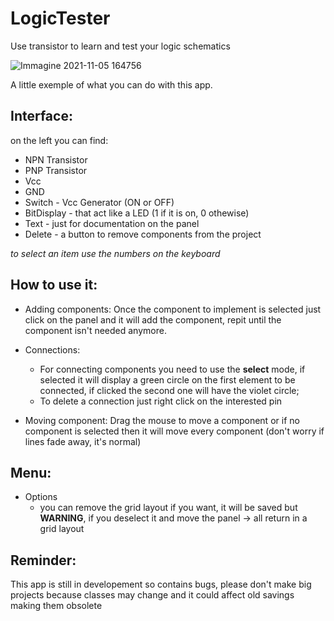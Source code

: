 # LogicTester
Use transistor to learn and test your logic schematics 

![Immagine 2021-11-05 164756](https://user-images.githubusercontent.com/44026629/140539075-07ded00d-6e2c-4083-be9d-b9a112d331cf.jpg)

A little exemple of what you can do with this app.

## Interface:

on the left you can find:
* NPN Transistor
* PNP Transistor
* Vcc
* GND
* Switch - Vcc Generator (ON or OFF)
* BitDisplay - that act like a LED (1 if it is on, 0 othewise)
* Text - just for documentation on the panel
* Delete - a button to remove components from the project

_to select an item use the numbers on the keyboard_

## How to use it:
* Adding components:
    Once the component to implement is selected just click on the panel and it will add the component, repit until the component isn't needed anymore.

* Connections:
  * For connecting components you need to use the **select** mode, if selected it will display a green circle on the first element to be connected, if clicked the second one will     have the violet circle;
  * To delete a connection just right click on the interested pin

* Moving component:
    Drag the mouse to move a component or if no component is selected then it will move every component (don't worry if lines fade away, it's normal)

## Menu:
* Options
    * you can remove the grid layout if you want, it will be saved but **WARNING**, if you deselect it and move the panel -> all return in a grid layout

## Reminder:

This app is still in developement so contains bugs, please don't make big projects because classes may change and it could affect old savings making them obsolete 
